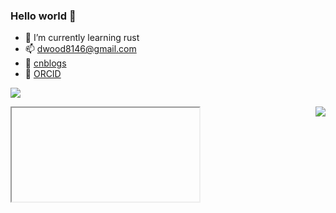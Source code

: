 ### Hello world 👋

- 🌱 I’m currently learning rust
- 📫 dwood8146@gmail.com
- 📃 [cnblogs](https://www.cnblogs.com/mmtinfo/)
- 📰 [ORCID](https://orcid.org/0000-0002-0730-5670/print)

<!--
**sharkLoc/sharkLoc** is a ✨ _special_ ✨ repository because its `README.md` (this file) appears on your GitHub profile.

Here are some ideas to get you started:

- 🔭 I’m currently working on ...
- 🌱 I’m currently learning ...
- 👯 I’m looking to collaborate on ...
- 🤔 I’m looking for help with ...
- 💬 Ask me about ...
- 📫 How to reach me: ...
- 😄 Pronouns: ...
- ⚡ Fun fact: ...
-->

![](https://komarev.com/ghpvc/?username=sharkLoc)

<img align="right" src="https://github-readme-stats.vercel.app/api?username=sharkLoc&show_icons=true&icon_color=CE1D2D&text_color=718096&bg_color=ffffff&hide_title=true" />

<iframe>
<a href="https://www.revolvermaps.com/livestats/5mm52osr5mc/">
  <img src="//rf.revolvermaps.com/h/m/a/4/ff0000/128/0/5mm52osr5mc.png" width="256" height="128" alt="Map" style="border:0;">
</a>
<iframe/>
